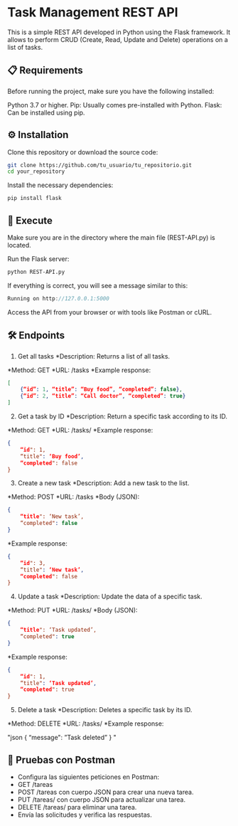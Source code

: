 # Task Management REST API
This is a simple REST API developed in Python using the Flask framework. It allows to perform CRUD (Create, Read, Update and Delete) operations on a list of tasks.

## 📋 Requirements
Before running the project, make sure you have the following installed:

Python 3.7 or higher.
Pip: Usually comes pre-installed with Python.
Flask: Can be installed using pip.

## ⚙️ Installation
Clone this repository or download the source code:

```bash
git clone https://github.com/tu_usuario/tu_repositorio.git
cd your_repository
```
Install the necessary dependencies:
```bash
pip install flask
```

## 🚀 Execute
Make sure you are in the directory where the main file (REST-API.py) is located.

Run the Flask server:

```bash
python REST-API.py
```
If everything is correct, you will see a message similar to this:
```csharp
Running on http://127.0.0.1:5000
```
Access the API from your browser or with tools like Postman or cURL.

## 🛠️ Endpoints
1. Get all tasks
*Description: Returns a list of all tasks.

*Method: GET
*URL: /tasks
*Example response:

```json
[
    {“id”: 1, “title”: “Buy food”, “completed”: false},
    {“id”: 2, “title”: “Call doctor”, “completed”: true}
]
```
2. Get a task by ID
*Description: Return a specific task according to its ID.

*Method: GET
*URL: /tasks/<id>
*Example response:

```json
{
    “id": 1,
    “title": ‘Buy food’,
    “completed": false
}
```
3. Create a new task
*Description: Add a new task to the list.

*Method: POST
*URL: /tasks
*Body (JSON):
```json
{
    “title": ‘New task’,
    “completed": false
}
```
*Example response:

```json
{
    “id": 3,
    “title": ‘New task’,
    “completed": false
}
```
4. Update a task
*Description: Update the data of a specific task.

*Method: PUT
*URL: /tasks/<id>
*Body (JSON):
```json
{
    “title": ‘Task updated’,
    “completed": true
}
```
*Example response:

```json
{
    “id": 1,
    “title": ‘Task updated’,
    “completed": true
}
```
5. Delete a task
*Description: Deletes a specific task by its ID.

*Method: DELETE
*URL: /tasks/<id>
*Example response:

"json
{
    “message": ”Task deleted”
}
"
## 🧪 Pruebas con Postman

- Configura las siguientes peticiones en Postman:
- GET /tareas
- POST /tareas con cuerpo JSON para crear una nueva tarea.
- PUT /tareas/<id> con cuerpo JSON para actualizar una tarea.
- DELETE /tareas/<id> para eliminar una tarea.
- Envía las solicitudes y verifica las respuestas.
